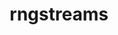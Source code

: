 ---
title: "rngstreams"
layout: cache
categories: [package, develop]
meta: {"compilers": ["gcc@11.4.0"], "num_specs": 8, "num_specs_by_stack": {"hep": 8, "root": 8}, "oss": ["ubuntu22.04"], "platforms": ["linux"], "stacks": ["hep", "root"], "targets": ["x86_64_v3"], "versions": ["1.0.1"]}
spec_details: [{"compiler": "gcc@11.4.0", "hash": "2zmr3ompea6nfdocvccwu74q4d4nbwq5", "os": "ubuntu22.04", "platform": "linux", "size": "-", "stacks": ["hep", "root"], "target": "x86_64_v3", "variants": ["build_system=autotools"], "versions": ["1.0.1"]}, {"compiler": "gcc@11.4.0", "hash": "ab76rsy6wlainjdekm7vodejrynl5qfq", "os": "ubuntu22.04", "platform": "linux", "size": "-", "stacks": ["hep", "root"], "target": "x86_64_v3", "variants": ["build_system=autotools"], "versions": ["1.0.1"]}, {"compiler": "gcc@11.4.0", "hash": "hc46w525x634s7uislijpv75juv4scfe", "os": "ubuntu22.04", "platform": "linux", "size": "-", "stacks": ["hep", "root"], "target": "x86_64_v3", "variants": ["build_system=autotools"], "versions": ["1.0.1"]}, {"compiler": "gcc@11.4.0", "hash": "kzpa2td2upxhdqm3xcwrk6l2566atago", "os": "ubuntu22.04", "platform": "linux", "size": "-", "stacks": ["hep", "root"], "target": "x86_64_v3", "variants": ["build_system=autotools"], "versions": ["1.0.1"]}, {"compiler": "gcc@11.4.0", "hash": "ruljknm7cftlhuawjljx4xduhzygxi7q", "os": "ubuntu22.04", "platform": "linux", "size": "-", "stacks": ["hep", "root"], "target": "x86_64_v3", "variants": ["build_system=autotools"], "versions": ["1.0.1"]}, {"compiler": "gcc@11.4.0", "hash": "uery47csuf2opknt455o2myosyw2lah6", "os": "ubuntu22.04", "platform": "linux", "size": "-", "stacks": ["hep", "root"], "target": "x86_64_v3", "variants": ["build_system=autotools"], "versions": ["1.0.1"]}, {"compiler": "gcc@11.4.0", "hash": "vhzdao4dnwo7t6ustiexjpdrb4thuivk", "os": "ubuntu22.04", "platform": "linux", "size": "-", "stacks": ["hep", "root"], "target": "x86_64_v3", "variants": ["build_system=autotools"], "versions": ["1.0.1"]}, {"compiler": "gcc@11.4.0", "hash": "zomsav67jf5el4qpeinkntljqpn4g63z", "os": "ubuntu22.04", "platform": "linux", "size": "-", "stacks": ["hep", "root"], "target": "x86_64_v3", "variants": ["build_system=autotools"], "versions": ["1.0.1"]}]
---